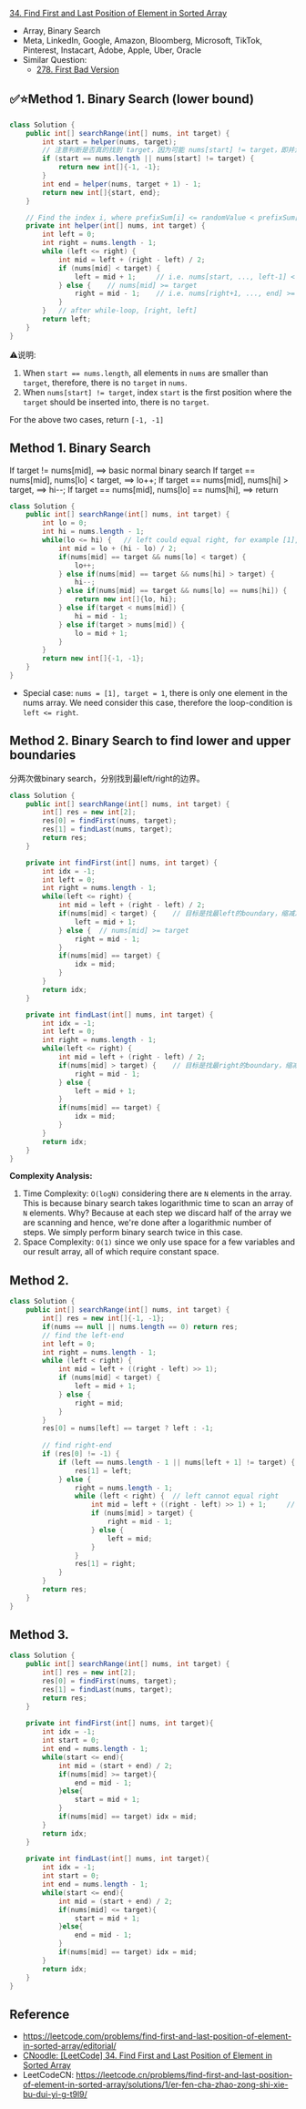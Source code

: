 [34. Find First and Last Position of Element in Sorted Array](https://leetcode.com/problems/find-first-and-last-position-of-element-in-sorted-array/)

* Array, Binary Search
* Meta, LinkedIn, Google, Amazon, Bloomberg, Microsoft, TikTok, Pinterest, Instacart, Adobe, Apple, Uber, Oracle
* Similar Question:
    * [278. First Bad Version](https://leetcode.com/problems/first-bad-version/)


## ✅⭐Method 1. Binary Search (lower bound)
```java
class Solution {
    public int[] searchRange(int[] nums, int target) {
        int start = helper(nums, target);
        // 注意判断是否真的找到 target，因为可能 nums[start] != target，即并没有找到 target，只是找到 target 的 insertion point
        if (start == nums.length || nums[start] != target) {
            return new int[]{-1, -1};
        }
        int end = helper(nums, target + 1) - 1;
        return new int[]{start, end};
    }

    // Find the index i, where prefixSum[i] <= randomValue < prefixSum[i+1], i.e. lower bound
    private int helper(int[] nums, int target) {
        int left = 0;
        int right = nums.length - 1;
        while (left <= right) {
            int mid = left + (right - left) / 2;
            if (nums[mid] < target) {
                left = mid + 1;     // i.e. nums[start, ..., left-1] < target
            } else {    // nums[mid] >= target
                right = mid - 1;    // i.e. nums[right+1, ..., end] >= target
            }
        }   // after while-loop, [right, left]
        return left;
    }
}
```
⚠️说明:
1. When `start == nums.length`, all elements in `nums` are smaller than `target`, therefore, there is no `target` in `nums`.
2. When `nums[start] != target`, index `start` is the first position where the `target` should be inserted into, there is no `target`.

For the above two cases, return `[-1, -1]`


## Method 1. Binary Search

If target != nums[mid], ==> basic normal binary search
If target == nums[mid], nums[lo] < target, ==> lo++;
If target == nums[mid], nums[hi] > target, ==> hi--;
If target == nums[mid], nums[lo] == nums[hi], ==> return

```java 
class Solution {
    public int[] searchRange(int[] nums, int target) {
        int lo = 0;
        int hi = nums.length - 1;
        while(lo <= hi) {   // left could equal right, for example [1], just one element 
            int mid = lo + (hi - lo) / 2;
            if(nums[mid] == target && nums[lo] < target) {
                lo++;
            } else if(nums[mid] == target && nums[hi] > target) {
                hi--;
            } else if(nums[mid] == target && nums[lo] == nums[hi]) {
                return new int[]{lo, hi};
            } else if(target < nums[mid]) {
                hi = mid - 1;
            } else if(target > nums[mid]) {
                lo = mid + 1;
            }
        }
        return new int[]{-1, -1};
    }
}
```

* Special case: `nums = [1], target = 1`, there is only one element in the nums array. We need consider this case, therefore the loop-condition is `left <= right`.


## Method 2. Binary Search to find lower and upper boundaries
分两次做binary search，分别找到最left/right的边界。

```java
class Solution {
    public int[] searchRange(int[] nums, int target) {
        int[] res = new int[2];
        res[0] = findFirst(nums, target);
        res[1] = findLast(nums, target);
        return res;
    }

    private int findFirst(int[] nums, int target) {
        int idx = -1;
        int left = 0;
        int right = nums.length - 1;
        while(left <= right) {
            int mid = left + (right - left) / 2;
            if(nums[mid] < target) {    // 目标是找最left的boundary，缩减左侧的范围
                left = mid + 1;
            } else {  // nums[mid] >= target
                right = mid - 1;
            }
            if(nums[mid] == target) {
                idx = mid;
            }
        }
        return idx;
    }

    private int findLast(int[] nums, int target) {
        int idx = -1;
        int left = 0;
        int right = nums.length - 1;
        while(left <= right) {
            int mid = left + (right - left) / 2;
            if(nums[mid] > target) {    // 目标是找最right的boundary，缩减右侧的范围
                right = mid - 1;
            } else {
                left = mid + 1;
            }
            if(nums[mid] == target) {
                idx = mid;
            }
        }
        return idx;
    }
}
```
**Complexity Analysis:**
1. Time Complexity: `O(logN)` considering there are `N` elements in the array. This is because binary search takes logarithmic time to scan an array of `N` elements. Why? Because at each step we discard half of the array we are scanning and hence, we're done after a logarithmic number of steps. We simply perform binary search twice in this case.
2. Space Complexity: `O(1)` since we only use space for a few variables and our result array, all of which require constant space.


## Method 2.
```java 
class Solution {
    public int[] searchRange(int[] nums, int target) {
        int[] res = new int[]{-1, -1};
        if(nums == null || nums.length == 0) return res;
        // find the left-end
        int left = 0;
        int right = nums.length - 1;
        while (left < right) {
            int mid = left + ((right - left) >> 1);
            if (nums[mid] < target) {
                left = mid + 1;
            } else {
                right = mid;
            }
        }
        res[0] = nums[left] == target ? left : -1;
        
        // find right-end
        if (res[0] != -1) {
            if (left == nums.length - 1 || nums[left + 1] != target) {
                res[1] = left;
            } else {
                right = nums.length - 1;
                while (left < right) {  // left cannot equal right
                    int mid = left + ((right - left) >> 1) + 1;     // upper bound
                    if (nums[mid] > target) {
                        right = mid - 1;
                    } else {
                        left = mid;
                    }
                }
                res[1] = right;
            }
        }
        return res;
    }
}
```


## Method 3.
```java 
class Solution {
    public int[] searchRange(int[] nums, int target) {
        int[] res = new int[2];
        res[0] = findFirst(nums, target);
        res[1] = findLast(nums, target);
        return res;
    }
    
    private int findFirst(int[] nums, int target){
        int idx = -1;
        int start = 0;
        int end = nums.length - 1;
        while(start <= end){
            int mid = (start + end) / 2;
            if(nums[mid] >= target){
                end = mid - 1;
            }else{
                start = mid + 1;
            }
            if(nums[mid] == target) idx = mid;
        }
        return idx;
    }
    
    private int findLast(int[] nums, int target){
        int idx = -1;
        int start = 0;
        int end = nums.length - 1;
        while(start <= end){
            int mid = (start + end) / 2;
            if(nums[mid] <= target){
                start = mid + 1;
            }else{
                end = mid - 1;
            }
            if(nums[mid] == target) idx = mid;
        }
        return idx;
    }
}
```


## Reference
* https://leetcode.com/problems/find-first-and-last-position-of-element-in-sorted-array/editorial/
* [CNoodle: [LeetCode] 34. Find First and Last Position of Element in Sorted Array](https://www.cnblogs.com/cnoodle/p/11791421.html)
* LeetCodeCN: https://leetcode.cn/problems/find-first-and-last-position-of-element-in-sorted-array/solutions/1/er-fen-cha-zhao-zong-shi-xie-bu-dui-yi-g-t9l9/